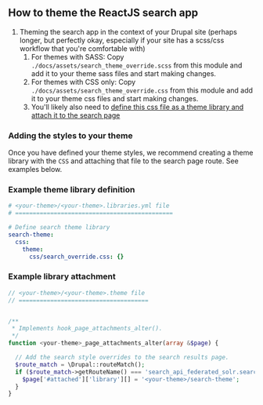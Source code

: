 ## How to theme the ReactJS search app

1. Theming the search app in the context of your Drupal site (perhaps longer, but perfectly okay, especially if your site has a scss/css workflow that you're comfortable with)
    1. For themes with SASS: Copy `./docs/assets/search_theme_override.scss` from this module and add it to your theme sass files and start making changes.
    1. For themes with CSS only: Copy `./docs/assets/search_theme_override.css` from this module and add it to your theme css files and start making changes.
    1. You'll likely also need to [define this css file as a theme library and attach it to the search page](#adding-the-styles-to-your-theme)  

### Adding the styles to your theme
Once you have defined your theme styles, we recommend creating a theme library with the `CSS` and attaching that file to the search page route.  See examples below.

### Example theme library definition
```yaml
# <your-theme>/<your-theme>.libraries.yml file
# =============================================

# Define search theme library
search-theme:
  css:
    theme:
      css/search_override.css: {}

```

### Example library attachment
```php
// <your-theme>/<your-theme>.theme file
// =====================================


/**
 * Implements hook_page_attachments_alter().
 */
function <your-theme>_page_attachments_alter(array &$page) {

  // Add the search style overrides to the search results page.
  $route_match = \Drupal::routeMatch();
  if ($route_match->getRouteName() === 'search_api_federated_solr.search') {
    $page['#attached']['library'][] = '<your-theme>/search-theme';
  }
}
```
